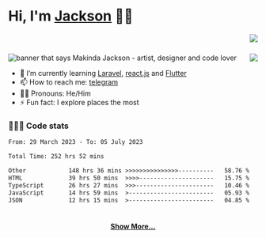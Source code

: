 # Hi, I'm [Jackson](https://twitter.com/makindajack) 👋🏾

<h5 align="right" style="display: 'flex'; align-items: center;">
  <code><img src="https://visitor-badge.laobi.icu/badge?page_id=makindajack"></code>
</h5>

<img src="https://i.imgur.com/H4LkPIJ.png" title="makinda jackson" alt="banner that says Makinda Jackson - artist, designer and code lover">

<img src="https://github-readme-streak-stats.herokuapp.com/?user=makindajack&hide_border=true&date_format=M%20j%5B%2C%20Y%5D&ring=ECC697&fire=F64A24&background=DD272700&sideNums=F68653&currStreakLabel=86C5CB&sideLabels=86C5CB&currStreakNum=E35836" align="right" margin-bottom="20px">

<br>

- 🌱 I’m currently learning [Laravel](https://laravel.com/), [react.js](https://reactjs.org/) and [Flutter](https://flutter.dev/)
- 📫 How to reach me: [telegram](https://t.me/makindajack)
- 👦🏽 Pronouns: He/Him
- ⚡ Fun fact: I explore places the most

### 👨🏽‍💻 Code stats

<!--START_SECTION:waka-->

```txt
From: 29 March 2023 - To: 05 July 2023

Total Time: 252 hrs 52 mins

Other            148 hrs 36 mins >>>>>>>>>>>>>>>----------   58.76 %
HTML             39 hrs 50 mins  >>>>---------------------   15.75 %
TypeScript       26 hrs 27 mins  >>>----------------------   10.46 %
JavaScript       14 hrs 59 mins  >------------------------   05.93 %
JSON             12 hrs 15 mins  >------------------------   04.85 %
```

<!--END_SECTION:waka-->

<h4 align="center">
  <br>
  <a href="https://github.com/makindajack?tab=repositories" title="Show Repositories">Show More...</a>
</h4>
